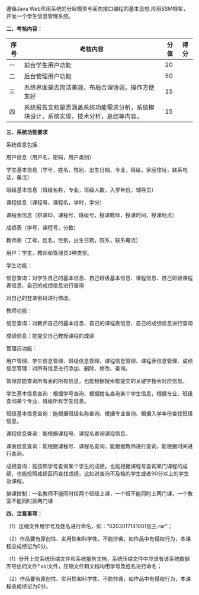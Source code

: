 遵循Java Web应用系统的分层模型与面向接口编程的基本思想,应用SSM框架，开发一个学生信息管理系统。

**二、考核内容：**

| 序号 | 考核内容                                                     | 分值 | 得分 |
| ---- | ------------------------------------------------------------ | ---- | ---- |
| 一   | 前台学生用户功能                                             | 20   |      |
| 二   | 后台管理用户功能                                             | 50   |      |
| 三   | 系统界面是否简洁美观，布局合理协调，操作方便友好             | 15   |      |
| 四   | 系统报告文档是否涵盖系统功能需求分析，系统模块设计，系统实现，技术分析，总结等内容。 | 15   |      |


**三、系统功能要求**

系统信息包括：

用户信息（用户名，密码，用户类别）

学生基本信息（学号，姓名，性别，出生日期，专业，班级，家庭住址，联系电话，备注）

班级基本信息（班级名称，专业，班级人数，入学年份，辅导员）

课程信息（课程号，课程名，学时，学分）

课程表信息（排课ID，课程号，班级号，授课教师，授课时间，授课地点）

成绩表（学号，课程号，分数）

教师表（工号，姓名，性别，出生日期，院系，联系电话）

用户：学生、教师和管理员3种类型。

 

学生功能：

信息查询：对学生自己的基本信息、自己班级基本信息、课程信息、自己班级课程表信息、自己的成绩信息进行查询

对自己的登录密码进行修改。

教师功能：

信息查询：对教师自己的基本信息、自己的课程表信息、自己的成绩信息进行查询

成绩信息：能提交自己教授课程的成绩

管理员功能：

用户管理、学生信息管理、班级信息管理、课程信息管理、课程表信息管理、成绩信息管理：对所有信息进行添加、删除、修改、查询。

管理员能查询所有表的所有信息，也能根据搜索框提交的关键字搜索对应信息。

学生基本信息查询：根据学号查询、根据姓名查询某个学生信息，根据专业、班级查询某个专业、班级所有学生信息。

班级基本信息查询：能根据班级名称查询、根据专业查询、根据入学年份查找班级信息。

课程信息查询：能根据课程号、课程名查询课程信息。

课表信息查询：能根据课程号、课程名查询，能根据教师进行查询，能根据时间进行查询。

成绩查询：能按照学号查询某个学生的成绩，也能根据课程号查询某门课程的成绩，也能按照成绩区间查找成绩，比如说查询不及格的学生或者90分以上的学生及课程。

排课控制：一名教师不能同时给两个班级上课，一个班不能同时上两门课，一个教室不能同时排两门课

 

**四、注意事项：**

（1）压缩文件用学号及姓名进行命名，如：“0203017141001张三.rar”；

（2）作品要有原创性、实用性和科学性，不能抄袭，如作品中有侵权行为，本课程总成绩记为0分。

（1）分开上交系统压缩文件和系统报告文档，系统压缩文件中应该有该系统数据库导出的文件*.sql文件，压缩文件和文档均用学号及姓名进行命名；

（2）作品要有原创性、实用性和科学性，不能抄袭，如作品中有侵权行为，本课程总成绩记为0分。

 